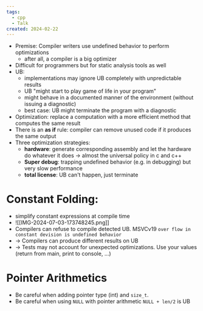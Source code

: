 ```yaml
---
tags:
  - cpp
  - Talk
created: 2024-02-22
---
```


- Premise: Compiler writers use undefined behavior to perform optimizations
	- after all, a compiler is a big optimizer
- Difficult for programmers but for static analysis tools as well
- UB:
	- implementations may ignore UB completely with unpredictable results
	- UB "might start to play game of life in your program"
	- might behave in a documented manner of the environment (without issuing a diagnostic)
	- best case: UB might terminate the program with a diagnostic
- Optimization: replace a computation with a more efficient method that computes the same result
- There is an **as if** rule: compiler can remove unused code if it produces the same output
- Three optimization strategies:
	- **hardware**: generate corresponding assembly and let the hardware do whatever it does -> almost the universal policy in c and c++
	- **Super debug**: trapping undefined behavior (e.g. in debugging) but very slow performance
	- **total license**: UB can't happen, just terminate

# Constant Folding:

- simplify constant expressions at compile time
- ![[IMG-2024-07-03-173748245.png]]
- Compilers can refuse to compile detected UB. MSVCv19 `over flow in constant devision is undefined behavior`
- -> Compilers can produce different results on UB
- -> Tests may not account for unexpected optimizations. Use your values (return from main, print to console, ...)

# Pointer Arithmetics

- Be careful when adding pointer type (int) and `size_t`.
- Be careful when using `NULL` with pointer arithmetic `NULL + len/2` is UB
